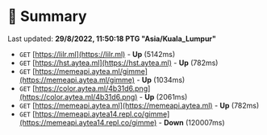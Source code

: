 # 📖 Summary
Last updated: **29/8/2022, 11:50:18 PTG "Asia/Kuala_Lumpur"**

- `GET` [https://lilr.ml](https://lilr.ml) - **Up** (5142ms)
- `GET` [https://hst.aytea.ml](https://hst.aytea.ml) - **Up** (782ms)
- `GET` [https://memeapi.aytea.ml/gimme](https://memeapi.aytea.ml/gimme) - **Up** (1034ms)
- `GET` [https://color.aytea.ml/4b31d6.png](https://color.aytea.ml/4b31d6.png) - **Up** (2061ms)
- `GET` [https://memeapi.aytea.ml](https://memeapi.aytea.ml) - **Up** (782ms)
- `GET` [https://memeapi.aytea14.repl.co/gimme](https://memeapi.aytea14.repl.co/gimme) - **Down** (120007ms)
